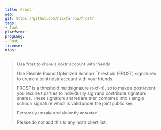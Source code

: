 ```yaml
---
title: Frostr
web: 
git: https://github.com/nickfarrow/frostr
tags:
- tool
platforms: 
progLang:
- Rust
license:
nips:
---
```


> Use frost to share a nostr account with friends
> 
> Use Flexible Round Optimized Schnorr Threshold (FROST) signatures to create a joint nostr account with your friends.
>
> FROST is a threshold multisignature (t-of-n), so to make a post/event you require t parties to individually sign and contribute signature shares. These signature shares are then combined into a single schnorr signature which is valid under the joint public key.
>
> Extremely unsafe and violently untested
>
> Please do not add this to any nostr client list.